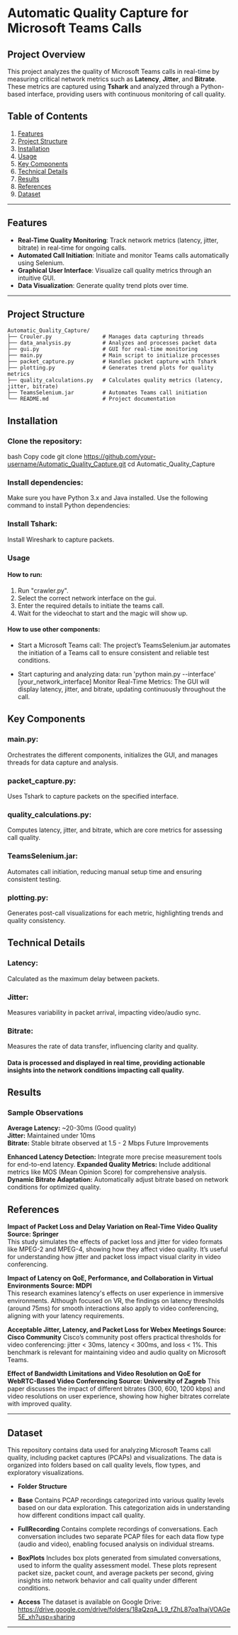 # Automatic Quality Capture for Microsoft Teams Calls

## Project Overview
This project analyzes the quality of Microsoft Teams calls in real-time by measuring critical network metrics such as **Latency**, **Jitter**, and **Bitrate**. These metrics are captured using **Tshark** and analyzed through a Python-based interface, providing users with continuous monitoring of call quality.

## Table of Contents
1. [Features](#features)
2. [Project Structure](#project-structure)
3. [Installation](#installation)
4. [Usage](#usage)
5. [Key Components](#key-components)
6. [Technical Details](#technical-details)
7. [Results](#results)
8. [References](#references)
9. [Dataset](#Dataset)
---
## Features
- **Real-Time Quality Monitoring**: Track network metrics (latency, jitter, bitrate) in real-time for ongoing calls.
- **Automated Call Initiation**: Initiate and monitor Teams calls automatically using Selenium.
- **Graphical User Interface**: Visualize call quality metrics through an intuitive GUI.
- **Data Visualization**: Generate quality trend plots over time.

---

## Project Structure

```plaintext
Automatic_Quality_Capture/
├── Crouler.py                # Manages data capturing threads
├── data_analysis.py          # Analyzes and processes packet data
├── gui.py                    # GUI for real-time monitoring
├── main.py                   # Main script to initialize processes
├── packet_capture.py         # Handles packet capture with Tshark
├── plotting.py               # Generates trend plots for quality metrics
├── quality_calculations.py   # Calculates quality metrics (latency, jitter, bitrate)
├── TeamsSelenium.jar         # Automates Teams call initiation
└── README.md                 # Project documentation
```
## Installation
### Clone the repository:

bash
Copy code
git clone https://github.com/your-username/Automatic_Quality_Capture.git
cd Automatic_Quality_Capture
### Install dependencies: 
Make sure you have Python 3.x and Java installed. Use the following command to install Python dependencies:

### Install Tshark: 
Install Wireshark to capture packets.

### Usage
#### How to run: 
1. Run "crawler.py".
2. Select the correct network interface on the gui.
3. Enter the required details to initiate the teams call.
4. Wait for the videochat to start and the magic will show up.

#### How to use other components:

* Start a Microsoft Teams call: The project’s TeamsSelenium.jar automates the initiation of a Teams call to ensure consistent and reliable test conditions.

* Start capturing and analyzing data: run 'python main.py --interface' [your_network_interface]
Monitor Real-Time Metrics: The GUI will display latency, jitter, and bitrate, updating continuously throughout the call.

## Key Components
### main.py:
Orchestrates the different components, initializes the GUI, and manages threads for data capture and analysis.
### packet_capture.py: 
Uses Tshark to capture packets on the specified interface.
### quality_calculations.py: 
Computes latency, jitter, and bitrate, which are core metrics for assessing call quality.
### TeamsSelenium.jar: 
Automates call initiation, reducing manual setup time and ensuring consistent testing.
### plotting.py: 
Generates post-call visualizations for each metric, highlighting trends and quality consistency.

## Technical Details

### Latency: 
Calculated as the maximum delay between packets.
### Jitter: 
Measures variability in packet arrival, impacting video/audio sync.
### Bitrate: 
Measures the rate of data transfer, influencing clarity and quality.
#### Data is processed and displayed in real time, providing actionable insights into the network conditions impacting call quality.

## Results
### Sample Observations
**Average Latency:** ~20-30ms (Good quality)    
**Jitter:** Maintained under 10ms   
**Bitrate:** Stable bitrate observed at 1.5 - 2 Mbps
Future Improvements

**Enhanced Latency Detection:** Integrate more precise measurement tools for end-to-end latency.
**Expanded Quality Metrics:** Include additional metrics like MOS (Mean Opinion Score) for comprehensive analysis.
**Dynamic Bitrate Adaptation:** Automatically adjust bitrate based on network conditions for optimized quality.

## References
**Impact of Packet Loss and Delay Variation on Real-Time Video Quality
Source: Springer**  
This study simulates the effects of packet loss and jitter for video formats like MPEG-2 and MPEG-4, showing how they affect video quality. It’s useful for understanding how jitter and packet loss impact visual clarity in video conferencing.

**Impact of Latency on QoE, Performance, and Collaboration in Virtual Environments
Source: MDPI**  
This research examines latency's effects on user experience in immersive environments. Although focused on VR, the findings on latency thresholds (around 75ms) for smooth interactions also apply to video conferencing, aligning with your latency requirements.

**Acceptable Jitter, Latency, and Packet Loss for Webex Meetings
Source: Cisco Community**   Cisco’s community post offers practical thresholds for video conferencing: jitter < 30ms, latency < 300ms, and loss < 1%. This benchmark is relevant for maintaining video and audio quality on Microsoft Teams.

**Effect of Bandwidth Limitations and Video Resolution on QoE for WebRTC-Based Video Conferencing
Source: University of Zagreb**
This paper discusses the impact of different bitrates (300, 600, 1200 kbps) and video resolutions on user experience, showing how higher bitrates correlate with improved quality.

---
## Dataset
 This repository contains data used for analyzing Microsoft Teams call quality, including packet captures (PCAPs) and visualizations. The data is organized into folders based on call quality levels, flow types, and exploratory visualizations.

- **Folder Structure**
- **Base**
   Contains PCAP recordings categorized into various quality levels based on our data exploration. This categorization aids in understanding how different conditions impact call quality.

- **FullRecording**
   Contains complete recordings of conversations. Each conversation includes two separate PCAP files for each data flow type (audio and video), enabling focused analysis on individual streams.

- **BoxPlots**
   Includes box plots generated from simulated conversations, used to inform the quality assessment model. These plots represent packet size, packet count, and average packets per second, giving insights into network behavior and call quality     under different conditions.

- **Access**
 The dataset is available on Google Drive: https://drive.google.com/drive/folders/18aQzqA_L9_fZhL87oa1hajVOAGe5E_xh?usp=sharing
---

